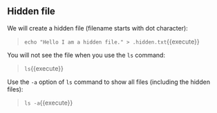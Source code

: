 ## Hidden file 

We will create a hidden file (filename starts with dot character):
> `echo "Hello I am a hidden file." > .hidden.txt`{{execute}}

You will not see the file when you use the `ls` command:
> `ls`{{execute}}

Use the `-a` option of `ls` command to show all files (including the hidden files):
> `ls -a`{{execute}}

<br/>
